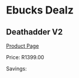 
# Ebucks Dealz
## Deathadder V2
[Product Page](https://www.ebucks.com/web/shop/productSelected.do?prodId=1193385157&catId=365757697)

Price: R1399.00

Savings: 


	